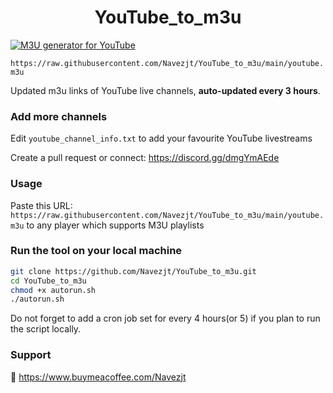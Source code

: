 
<h1 align="center"> YouTube_to_m3u </h1>

[![M3U generator for YouTube](https://github.com/Navezjt/YouTube_to_m3u/actions/workflows/m3u_Generator.yml/badge.svg)](https://github.com/benmoose39/YouTube_to_m3u/actions/workflows/m3u_Generator.yml)

`https://raw.githubusercontent.com/Navezjt/YouTube_to_m3u/main/youtube.m3u`

Updated m3u links of YouTube live channels, **auto-updated every 3 hours**.


### Add more channels
Edit `youtube_channel_info.txt` to add your favourite YouTube livestreams

Create a pull request or connect: https://discord.gg/dmgYmAEde

### Usage
Paste this URL: `https://raw.githubusercontent.com/Navezjt/YouTube_to_m3u/main/youtube.m3u` to any player which supports M3U playlists

### Run the tool on your local machine
``` bash
git clone https://github.com/Navezjt/YouTube_to_m3u.git
cd YouTube_to_m3u
chmod +x autorun.sh
./autorun.sh
```

Do not forget to add a cron job set for every 4 hours(or 5) if you plan to run the script locally.

### Support

🙂 https://www.buymeacoffee.com/Navezjt
